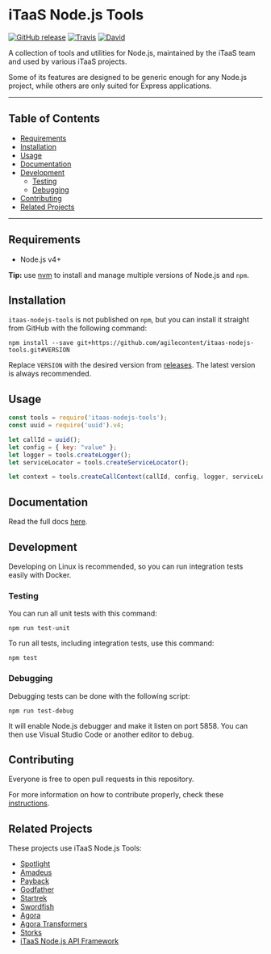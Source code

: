# iTaaS Node.js Tools
[![GitHub release](https://img.shields.io/github/release/agilecontent/itaas-nodejs-tools.svg)](https://github.com/agilecontent/itaas-nodejs-tools/releases)
[![Travis](https://img.shields.io/travis/agilecontent/itaas-nodejs-tools/master.svg)](https://travis-ci.org/agilecontent/itaas-nodejs-tools)
[![David](https://img.shields.io/david/agilecontent/itaas-nodejs-tools.svg)](https://david-dm.org/agilecontent/itaas-nodejs-tools)

A collection of tools and utilities for Node.js, maintained by the iTaaS team and used by various iTaaS projects.

Some of its features are designed to be generic enough for any Node.js project, while others are only suited for Express applications.

----

## Table of Contents

* [Requirements](#requirements)
* [Installation](#installation)
* [Usage](#usage)
* [Documentation](#documentation)
* [Development](#development)
  * [Testing](#testing)
  * [Debugging](#debugging)
* [Contributing](#contributing)
* [Related Projects](#related-projects)

----

## Requirements

* Node.js v4+

**Tip:**  use [nvm](https://github.com/creationix/nvm) to install and manage multiple versions of Node.js and `npm`.


## Installation

`itaas-nodejs-tools` is not published on `npm`, but you can install it straight from GitHub with the following command:

```
npm install --save git+https://github.com/agilecontent/itaas-nodejs-tools.git#VERSION
```

Replace `VERSION` with the desired version from [releases](https://github.com/agilecontent/itaas-nodejs-tools/releases). The latest version is always recommended.


## Usage

```javascript
const tools = require('itaas-nodejs-tools');
const uuid = require('uuid').v4;

let callId = uuid();
let config = { key: "value" };
let logger = tools.createLogger();
let serviceLocator = tools.createServiceLocator();

let context = tools.createCallContext(callId, config, logger, serviceLocator);
```


## Documentation

Read the full docs [here](DOCUMENTATION.md).

## Development

Developing on Linux is recommended, so you can run integration tests easily with Docker.




### Testing

You can run all unit tests with this command:
```
npm run test-unit
```

To run all tests, including integration tests, use this command:
```
npm test
```


### Debugging

Debugging tests can be done with the following script:
```
npm run test-debug
```

It will enable Node.js debugger and make it listen on port 5858.
You can then use Visual Studio Code or another editor to debug.


## Contributing

Everyone is free to open pull requests in this repository.

For more information on how to contribute properly, check these [instructions](CONTRIBUTING.md).


## Related Projects

These projects use iTaaS Node.js Tools:
- [Spotlight](https://github.com/agilecontent/spotlight)
- [Amadeus](https://github.com/agilecontent/amadeus)
- [Payback](https://github.com/agilecontent/payback)
- [Godfather](https://github.com/agilecontent/godfather)
- [Startrek](https://github.com/agilecontent/startrek)
- [Swordfish](https://github.com/agilecontent/swordfish)
- [Agora](https://github.com/agilecontent/agora)
- [Agora Transformers](https://github.com/agilecontent/agora-transformers)
- [Storks](https://github.com/agilecontent/storks)
- [iTaaS Node.js API Framework](https://github.com/agilecontent/itaas-nodejs-api-framework)

